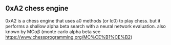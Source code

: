 ## 0xA2 chess engine ##

0xA2 is a chess engine that uses a0 methods (or lc0) to play chess. but it performs a shallow alpha beta search with a neural network evaluation.
also known by MCαβ (monte carlo alpha beta see https://www.chessprogramming.org/MC%CE%B1%CE%B2)
